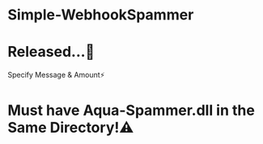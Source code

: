# Simple-WebhookSpammer
# Released...🚀
Specify Message & Amount⚡
# Must have Aqua-Spammer.dll in the Same Directory!⚠️
